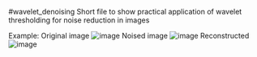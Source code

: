 #wavelet_denoising
Short file to show practical application of wavelet thresholding for noise reduction in images

Example:
Original image
![image](https://github.com/ArcLight079/wavelet_denoising/assets/66447808/483370ba-5992-40ac-990c-417472cd5730)
Noised image
![image](https://github.com/ArcLight079/wavelet_denoising/assets/66447808/b4bab334-cc99-414a-988d-977a3fd60b7a)
Reconstructed
![image](https://github.com/ArcLight079/wavelet_denoising/assets/66447808/75a6be82-c1a4-4edc-8290-bdf242bfdaf5)


